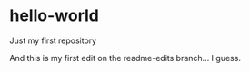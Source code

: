 # hello-world
Just my first repository

And this is my first edit on the readme-edits branch... I guess.
